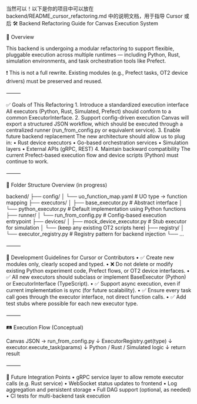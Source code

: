 当然可以！以下是你的项目中可以放在 backend/README_cursor_refactoring.md 中的说明文档，用于指导 Cursor 或后
🛠️ Backend Refactoring Guide for Canvas Execution System

📌 Overview

This backend is undergoing a modular refactoring to support flexible, pluggable execution across multiple runtimes — including Python, Rust, simulation environments, and task orchestration tools like Prefect.

❗ This is not a full rewrite.
Existing modules (e.g., Prefect tasks, OT2 device drivers) must be preserved and reused.

⸻

✅ Goals of This Refactoring
	1.	Introduce a standardized execution interface
All executors (Python, Rust, Simulated, Prefect) should conform to a common ExecutorInterface.
	2.	Support config-driven execution
Canvas will export a structured JSON workflow, which should be executed through a centralized runner (run_from_config.py or equivalent service).
	3.	Enable future backend replacement
The new architecture should allow us to plug in:
	•	Rust device executors
	•	Go-based orchestration services
	•	Simulation layers
	•	External APIs (gRPC, REST)
	4.	Maintain backward compatibility
The current Prefect-based execution flow and device scripts (Python) must continue to work.

⸻

📁 Folder Structure Overview (in progress)

backend/
├── config/
│   └── uo_function_map.yaml      # UO type → function mapping
├── executors/
│   ├── base_executor.py          # Abstract interface
│   └── python_executor.py        # Default implementation using Python functions
├── runner/
│   └── run_from_config.py        # Config-based execution entrypoint
├── devices/
│   ├── mock_device_executor.py   # Stub executor for simulation
│   └── (keep any existing OT2 scripts here)
├── registry/
│   └── executor_registry.py      # Registry pattern for backend injection
└── ...



⸻

🧭 Development Guidelines for Cursor or Contributors
	•	✅ Create new modules only, clearly scoped and typed.
	•	❌ Do not delete or modify existing Python experiment code, Prefect flows, or OT2 device interfaces.
	•	✅ All new executors should subclass or implement BaseExecutor (Python) or ExecutorInterface (TypeScript).
	•	✅ Support async execution, even if current implementation is sync (for future scalability).
	•	✅ Ensure every task call goes through the executor interface, not direct function calls.
	•	✅ Add test stubs where possible for each new executor type.

⸻

🛤️ Execution Flow (Conceptual)

Canvas JSON → run_from_config.py
             ↓
     ExecutorRegistry.get(type)
             ↓
      executor.execute_task(params)
             ↓
   Python / Rust / Simulated logic
             ↓
         return result



⸻

🔮 Future Integration Points
	•	gRPC service layer to allow remote executor calls (e.g. Rust service)
	•	WebSocket status updates to frontend
	•	Log aggregation and persistent storage
	•	Full DAG support (optional, as needed)
	•	CI tests for multi-backend task execution

